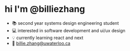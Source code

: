 # hi I'm @billiezhang

- 📚 second year systems design engineering student
- 💻 interested in software development and ui/ux design
- 💡 currently learning react and next
- 💌 billie.zhang@uwaterloo.ca
